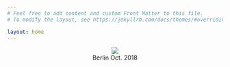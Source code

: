 ```yaml
---
# Feel free to add content and custom Front Matter to this file.
# To modify the layout, see https://jekyllrb.com/docs/themes/#overriding-theme-defaults

layout: home
---
```


<center>
<img src="https://wenjietseng.github.io/images/me-berlin.JPG">
</center>

<center>Berlin Oct. 2018</center>
